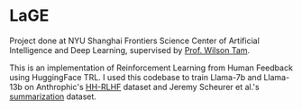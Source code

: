 # LaGE
Project done at NYU Shanghai Frontiers Science Center of Artificial Intelligence and Deep Learning, supervised by [Prof. Wilson Tam](https://shanghai.nyu.edu/academics/faculty/directory/yik-cheung-wilson-tam).

This is an implementation of Reinforcement Learning from Human Feedback using HuggingFace TRL. I used this codebase to train Llama-7b and Llama-13b on Anthrophic's [HH-RLHF](https://huggingface.co/datasets/Anthropic/hh-rlhf) dataset and Jeremy Scheurer et al.'s [summarization](https://huggingface.co/datasets/JeremyAlain/SLF5K) dataset. 
